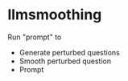 # llmsmoothing
Run "prompt" to 
- Generate perturbed questions
- Smooth perturbed question
- Prompt
